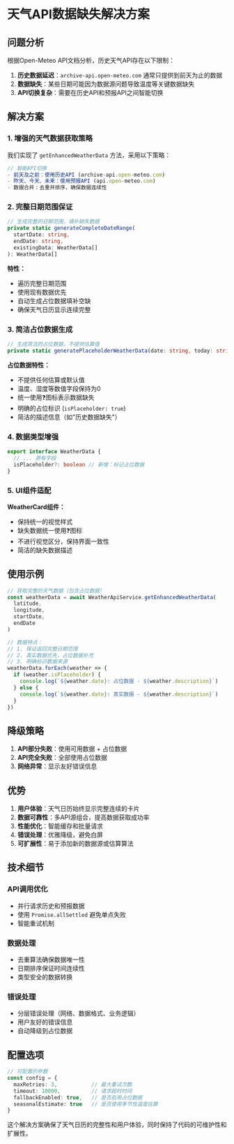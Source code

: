 # 天气API数据缺失解决方案

## 问题分析

根据Open-Meteo API文档分析，历史天气API存在以下限制：

1. **历史数据延迟**：`archive-api.open-meteo.com` 通常只提供到前天为止的数据
2. **数据缺失**：某些日期可能因为数据源问题导致温度等关键数据缺失
3. **API切换复杂**：需要在历史API和预报API之间智能切换

## 解决方案

### 1. 增强的天气数据获取策略

我们实现了 `getEnhancedWeatherData` 方法，采用以下策略：

```typescript
// 智能API切换
- 前天及之前：使用历史API (archive-api.open-meteo.com)
- 昨天、今天、未来：使用预报API (api.open-meteo.com)
- 数据合并：去重并排序，确保数据连续性
```

### 2. 完整日期范围保证

```typescript
// 生成完整的日期范围，填补缺失数据
private static generateCompleteDateRange(
  startDate: string,
  endDate: string,
  existingData: WeatherData[]
): WeatherData[]
```

**特性：**
- 遍历完整日期范围
- 使用现有数据优先
- 自动生成占位数据填补空缺
- 确保天气日历显示连续完整

### 3. 简洁占位数据生成

```typescript
// 生成简洁的占位数据，不提供估算值
private static generatePlaceholderWeatherData(date: string, today: string)
```

**占位数据特性：**
- 不提供任何估算或默认值
- 温度、湿度等数值字段保持为0
- 统一使用❓图标表示数据缺失
- 明确的占位标识 (`isPlaceholder: true`)
- 简洁的描述信息（如"历史数据缺失"）

### 4. 数据类型增强

```typescript
export interface WeatherData {
  // ... 原有字段
  isPlaceholder?: boolean // 新增：标记占位数据
}
```

### 5. UI组件适配

**WeatherCard组件：**
- 保持统一的视觉样式
- 缺失数据统一使用❓图标
- 不进行视觉区分，保持界面一致性
- 简洁的缺失数据描述

## 使用示例

```typescript
// 获取完整的天气数据（包含占位数据）
const weatherData = await WeatherApiService.getEnhancedWeatherData(
  latitude,
  longitude,
  startDate,
  endDate
)

// 数据特点：
// 1. 保证返回完整日期范围
// 2. 真实数据优先，占位数据补充
// 3. 明确标识数据来源
weatherData.forEach(weather => {
  if (weather.isPlaceholder) {
    console.log(`${weather.date}: 占位数据 - ${weather.description}`)
  } else {
    console.log(`${weather.date}: 真实数据 - ${weather.description}`)
  }
})
```

## 降级策略

1. **API部分失败**：使用可用数据 + 占位数据
2. **API完全失败**：全部使用占位数据
3. **网络异常**：显示友好错误信息

## 优势

1. **用户体验**：天气日历始终显示完整连续的卡片
2. **数据可靠性**：多API源组合，提高数据获取成功率
3. **性能优化**：智能缓存和批量请求
4. **错误处理**：优雅降级，避免白屏
5. **可扩展性**：易于添加新的数据源或估算算法

## 技术细节

### API调用优化
- 并行请求历史和预报数据
- 使用 `Promise.allSettled` 避免单点失败
- 智能重试机制

### 数据处理
- 去重算法确保数据唯一性
- 日期排序保证时间连续性
- 类型安全的数据转换

### 错误处理
- 分层错误处理（网络、数据格式、业务逻辑）
- 用户友好的错误信息
- 自动降级到占位数据

## 配置选项

```typescript
// 可配置的参数
const config = {
  maxRetries: 3,           // 最大重试次数
  timeout: 10000,          // 请求超时时间
  fallbackEnabled: true,   // 是否启用占位数据
  seasonalEstimate: true   // 是否使用季节性温度估算
}
```

这个解决方案确保了天气日历的完整性和用户体验，同时保持了代码的可维护性和扩展性。
